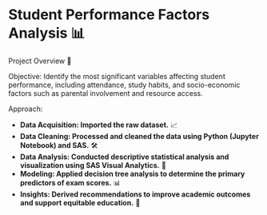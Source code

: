 # Student Performance Factors Analysis 📊
Project Overview 🎯

Objective:
Identify the most significant variables affecting student performance, including attendance, study habits, and socio-economic factors such as parental involvement and resource access.

Approach:
- **Data Acquisition: Imported the raw dataset.** 📈
- **Data Cleaning: Processed and cleaned the data using Python (Jupyter Notebook) and SAS.** 🛠
- **Data Analysis: Conducted descriptive statistical analysis and visualization using SAS Visual Analytics.** 🤖
- **Modeling: Applied decision tree analysis to determine the primary predictors of exam scores.** 📊
- **Insights: Derived recommendations to improve academic outcomes and support equitable education.** 📜
